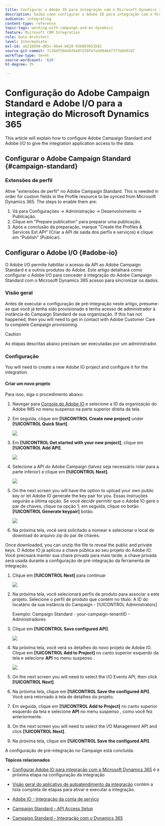 ```yaml
---
title: Configurar o Adobe IO para integração com o Microsoft Dynamics 365
description: Saiba como configurar o Adobe IO para integração com o Microsoft Dynamics 365.
audience: integrating
content-type: reference
topic-tags: working-with-campaign-and-ms-dynamics
feature: Microsoft CRM Integration
role: Data Architect
level: Intermediate
exl-id: ab21b694-d05c-4ba4-b828-936803651b82
source-git-commit: 7c34df594d4f649f259fb7edd946477f7b8d92d7
workflow-type: tm+mt
source-wordcount: '626'
ht-degree: 3%

---
```


# Configuração do Adobe Campaign Standard e Adobe I/O para a integração do Microsoft Dynamics 365

This article will explain how to configure Adobe Campaign Standard and Adobe I/O to give the integration application access to the data.

## Configurar o Adobe Campaign Standard {#campaign-standard}

### Extensões de perfil

Ative &quot;extensões de perfil&quot; no Adobe Campaign Standard.   This is needed in order for custom fields in the Profile resource to be synced from Microsoft Dynamics 365.   The steps to enable them are:

1. Vá para Configurações -> Administração -> Desenvolvimento -> Publicação.
1. Clique em &quot;Prepare publication&quot; para preparar uma publicação.
1. Após a conclusão da preparação, marque &quot;Create the Profiles &amp; Services Ext API&quot; (Criar a API de saída dos perfis e serviços) e clique em &quot;Publish&quot; (Publicar).

## Configurar o Adobe I/O {#adobe-io}

O Adobe I/O permite habilitar o acesso da API ao Adobe Campaign Standard e a outros produtos do Adobe.   Este artigo detalhará como configurar o Adobe I/O para conceder à integração do Adobe Campaign Standard com o Microsoft Dynamics 365 acesso para sincronizar os dados.

### Visão geral

Antes de executar a configuração de pré-integração neste artigo, presume-se que você já tenha sido provisionado e tenha acesso de administrador à instância do Campaign Standard de sua organização.  If this has not happened, then you will need to get in contact with Adobe Customer Care to complete Campaign provisioning.

>[!CAUTION]
>
>As etapas descritas abaixo precisam ser executadas por um administrador.

### Configuração

You will need to create a new Adobe IO project and configure it for the integration.

#### Criar um novo projeto

Para isso, siga o procedimento abaixo:

1. Navegar para [Console do Adobe IO](https://console.adobe.io/home#) e selecione a ID da organização do Adobe IMS no menu suspenso na parte superior direita da tela.

1. Em seguida, clique em **[!UICONTROL Create new project]** under **[!UICONTROL Quick Start]**.

   ![](assets/adobeIO1.png)

1. Em **[!UICONTROL Get started with your new project]**, clique em **[!UICONTROL Add API]**.

   ![](assets/adobeIO2.png)

1. Selecione a API do Adobe Campaign (talvez seja necessário rolar para a parte inferior) e clique em **[!UICONTROL Next]**.

   ![](assets/adobeIO3.png)

1. On the next screen you will have the option to upload your own public key or let Adobe IO generate the key pair for you. Essas instruções seguirão a última opção. Se você decidir permitir que o Adobe IO gere o par de chaves, clique na opção 1; em seguida, clique no botão **[!UICONTROL Generate keypair]** botão.

   ![](assets/adobeIO4.png)

1. Na próxima tela, você será solicitado a nomear e selecionar o local de download do arquivo zip do par de chaves.

Once downloaded, you can unzip the file to reveal the public and private keys. O Adobe IO já aplicou a chave pública ao seu projeto do Adobe IO. Você precisará manter sua chave privada para mais tarde; a chave privada será usada durante a configuração de pré-integração da ferramenta de integração.

1. Clique em **[!UICONTROL Next]** para continuar

   ![](assets/adobeIO5.png)

1. Na próxima tela, você selecionará perfis de produto para associar a este projeto. Selecione o perfil de produto que contém no título: A ID do locatário da sua instância do Campaign - [!UICONTROL Administrators]

   Exemplo: Campaign Standard - your-campaign-tenantID - Administradores

1. Clique em **[!UICONTROL Save configured API]**.

   ![](assets/adobeIO6.png)

1. Na próxima tela, você verá os detalhes do novo projeto de Adobe IO. Clique em **[!UICONTROL Add to Project]** no canto superior esquerdo da tela e selecione **API** no menu suspenso .

   ![](assets/adobeIO7.png)

1. On the next screen you will need to select the I/O Events API, then click **[!UICONTROL Next]**.

1. Na próxima tela, clique em **[!UICONTROL Save the configured API]**.  Você será retornado à tela de detalhes do projeto.

1. Em seguida, clique em **[!UICONTROL Add to Project]** no canto superior esquerdo da tela e selecione **API** no menu suspenso , como você fez anteriormente.

1. On the next screen you will need to select the I/O Management API and click **[!UICONTROL Next]**.

1. Na próxima tela, clique em **[!UICONTROL Save the configured API]**.

A configuração de pré-integração no Campaign está concluída.

**Tópicos relacionados**

* [Configurar Adobe IO para integração com o Microsoft Dynamics 365](../../integrating/using/d365-acs-configure-adobe-io.md) é a próxima etapa na configuração da integração
* [Visão geral do aplicativo de autoatendimento da integração](../../integrating/using/d365-acs-self-service-app-quick-start-guide.md) contém a lista completa de etapas para ativar e executar a integração.


* [Adobe IO - Integração da conta de serviço](https://www.adobe.io/authentication/auth-methods.html#!AdobeDocs/adobeio-auth/master/AuthenticationOverview/ServiceAccountIntegration.md)
* [Campaign Standard - API Access Setup](../../api/using/setting-up-api-access.md)
* [Campaign Standard - Integração com o Dynamics 365](../../integrating/using/d365-acs-configure-d365.md)
